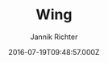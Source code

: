 ---
title: Wing
github: https://github.com/nikrich/jekyll-wing-template
demo: https://nikrich.github.io/jekyll-wing-template/#
author: Jannik Richter
ssg:
  - Jekyll
cms:
  - No Cms
date: 2016-07-19T09:48:57.000Z
description: Light and beautiful blog style template for jekyll
stale: true
---